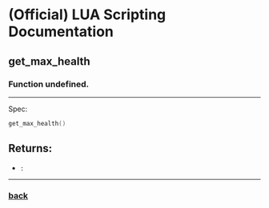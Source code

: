 
# (Official) LUA Scripting Documentation

## get_max_health

### Function undefined.
___
Spec:
```lua
get_max_health()
```

## Returns:
- `:` 

___
### [back](../other)
